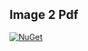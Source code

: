 ## Image 2 Pdf

[![NuGet](https://img.shields.io/nuget/v/wk.Image2Pdf.svg)](https://www.nuget.org/packages/wk.Image2Pdf)